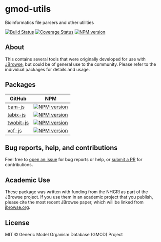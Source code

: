 # gmod-utils
Bioinformatics file parsers and other utilities

[![Build Status](https://img.shields.io/travis/com/garrettjstevens/gmod-utils/master.svg?logo=travis&style=flat-square)](https://travis-ci.com/garrettjstevens/gmod-utils)
[![Coverage Status](https://img.shields.io/codecov/c/github/garrettjstevens/gmod-utils/master.svg?logo=codecov&style=flat-square)](https://codecov.io/gh/garrettjstevens/gmod-utils/branch/master)
[![NPM version](https://img.shields.io/npm/v/@gmod/vcf.svg?logo=npm&style=flat-square)](https://npmjs.org/package/@gmod/cram)

## About

This contains several tools that were originally developed for use with
[JBrowse](https://jbrowse.org/), but could be of general use to the community.
Please refer to the individual packages for details and usage.

## Packages

| GitHub | NPM |
| - |:-:|
|[bam-js](packages/bam-js)|[![NPM version](https://img.shields.io/npm/v/@gmod/bam.svg?logo=npm&style=flat-square)](https://npmjs.org/package/@gmod/bam)|
|[tabix-js](packages/tabix-js)|[![NPM version](https://img.shields.io/npm/v/@gmod/tabix.svg?logo=npm&style=flat-square)](https://npmjs.org/package/@gmod/tabix)|
|[twobit-js](packages/twobit-js)|[![NPM version](https://img.shields.io/npm/v/@gmod/twobit.svg?logo=npm&style=flat-square)](https://npmjs.org/package/@gmod/twobit)|
|[vcf-js](packages/vcf-js)|[![NPM version](https://img.shields.io/npm/v/@gmod/vcf.svg?logo=npm&style=flat-square)](https://npmjs.org/package/@gmod/vcf)|

## Bug reports, help, and contributions

Feel free to
[open an issue](https://github.com/garrettjstevens/gmod-utils/issues/new) for
bug reports or help, or
[submit a PR](https://github.com/garrettjstevens/gmod-utils/compare) for
contributions.

## Academic Use

These package was written with funding from the NHGRI as part of the JBrowse
project. If you use them in an academic project that you publish, please cite
the most recent JBrowse paper, which will be linked from [jbrowse.org](https://jbrowse.org/).

## License

MIT © Generic Model Organism Database (GMOD) Project
